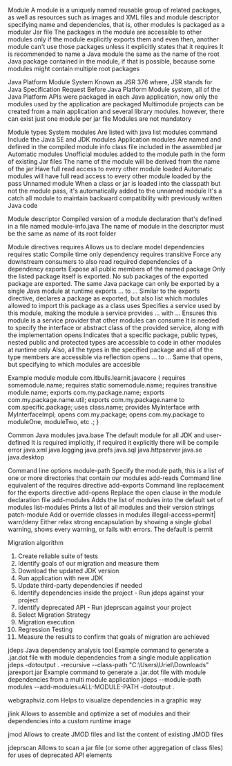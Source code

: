 Module 
  A module is a uniquely named reusable group of related packages, as well as resources such as images 
    and XML files and module descriptor specifying name and dependencies, that is, other modules
  Is packaged as a modular Jar file
  The packages in the module are accessible to other modules only if the module explicitly exports them
    and even then, another module can't use those packages unless it explicitly states that it requires
  It is recommended to name a Java module the same as the name of the root Java package contained in the
    module, if that is possible, because some modules might contain multiple root packages

Java Platform Module System
  Known as JSR 376 where, JSR stands for Java Specification Request
  Before Java Platform Module system, all of the Java Platform APIs were packaged in each Java application,
    now only the modules used by the application are packaged
  Multimodule projects can be created from a main application and several library modules.
    however, there can exist just one module per jar file
  Modules are not mandatory

Module types
  System modules
    Are listed with java list modules command
    Include the Java SE and JDK modules
  Application modules
    Are named and defined in the compiled module info class file included in the assembled jar
  Automatic modules
    Unofficial modules added to the module path in the form of existing Jar files
    The name of the module will be derived from the name of the jar
    Have full read access to every other module loaded
    Automatic modules will have full read access to every other module loaded by the pass
  Unnamed module
    When a class or jar is loaded into the classpath but not the module pass, 
      it's automatically added to the unnamed module
    It's a catch all module to maintain backward compatibility with previously written Java code

Module descriptor 
  Compiled version of a module declaration that's defined in a file named module-info.java
  The name of module in the descriptor must be the same as name of its root folder

Module directives
  requires
    Allows us to declare model dependencies
  requires static
    Compile time only dependency
  requires transitive
    Force any downstream consumers to also read required dependencies of a dependency
  exports
    Expose all public members of the named package
    Only the listed package itself is exported. No sub packages of the exported package are exported.
    The same Java package can only be exported by a single Java module at runtime
  exports ... to ...
    Similar to the exports directive, declares a package as exported, 
      but also list which modules allowed to import this package as a class
  uses
    Specifies a service used by this module, making the module a service
  provides ... with ...
    Ensures this module is a service provider that other modules can consume
    It is needed to specify the interface or abstract class of the provided service, 
      along with the implementation
  opens
    Indicates that a specific package, public types, nested public and protected types 
      are accessible to code in other modules at runtime only
      Also, all the types in the specified package and all of the type members are accessible via reflection
  opens ... to ...
    Same that opens, but specifying to which modules are accesible

Example module
  module com.itbulls.learnit.javacore {
    requires somemodule.name;
    requires static somemodule.name;
    requires transitive module.name;
    exports com.my.package.name;
    exports com.my.package.name.util;
    exports com.my.package.name to com.specific.package;
    uses class.name;
    provides Mylnterface with Mylnterfacelmpl;
    opens com.my.package;
    opens com.my.package to moduleOne, moduleTwo, etc .;
  }

Common Java modules
  java.base
    The default module for all JDK and user-defined
    It is required implicitly, if required it explicitly there will be compile error
  java.xml
  java.logging
  java.prefs
  java.sql
  java.httpserver
  java.se
  java.desktop

Command line options
  module-path 
    Specify the module path, this is a list of one or more directories that contain our modules
  add-reads
    Command line equivalent of the requires directive
  add-exports
    Command line replacement for the exports directive
  add-opens
    Replace the open clause in the module declaration file
  add-modules
    Adds the list of modules into the default set of modules
  list-modules
    Prints a list of all modules and their version strings
  patch-module
    Add or override classes in modules
  illegal-access=permit| warn/deny 
    Either relax strong encapsulation by showing a single global warning, shows every warning, or
      fails with errors. The default is permit

Migration algorithm
  1. Create reliable suite of tests
  2. Identify goals of our migration and measure them
  3. Download the updated JDK version
  4. Run application with new JDK
  5. Update third-party dependencies if needed
  6. Identify dependencies inside the project - Run jdeps against your project
  7. Identify deprecated API - Run jdeprscan against your project
  8. Select Migration Strategy
  9. Migration execution
  10. Regression Testing
  11. Measure the results to confirm that goals of migration are achieved

jdeps
  Java dependency analysis tool
  Example command to generate a .jar.dot file with module dependencies from a single module application
    jdeps -dotoutput . -recursive --class-path "C:\Users\Uriel\Downloads" jarexport.jar
  Example command to generate a .jar.dot file with module dependencies from a multi module application
    jdeps --module-path modules --add-modules=ALL-MODULE-PATH -dotoutput .

webgraphviz.com
  Helps to visualize dependencies in a graphic way

jlink
  Allows to assemble and optimize a set of modules and their dependencies into a custom runtime image

jmod 
  Allows to create JMOD files and list the content of existing JMOD files

jdeprscan 
  Allows to scan a jar file (or some other aggregation of class files) for uses of deprecated API elements